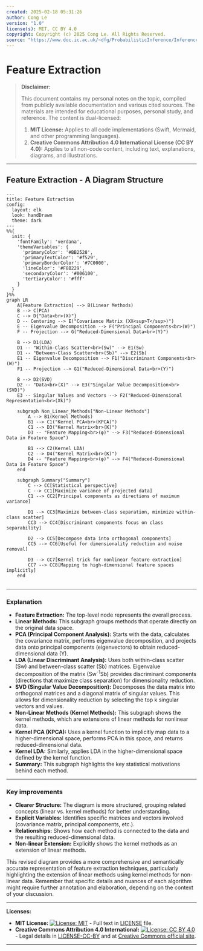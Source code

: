 ```yaml
---
created: 2025-02-18 05:31:26
author: Cong Le
version: "1.0"
license(s): MIT, CC BY 4.0
copyright: Copyright (c) 2025 Cong Le. All Rights Reserved.
source: "https://www.doc.ic.ac.uk/~dfg/ProbabilisticInference/InferenceAndMachineLearningNotes.pdf"
---
```




# Feature Extraction
> **Disclaimer:**
>
> This document contains my personal notes on the topic,
> compiled from publicly available documentation and various cited sources.
> The materials are intended for educational purposes, personal study, and reference.
> The content is dual-licensed:
> 1. **MIT License:** Applies to all code implementations (Swift, Mermaid, and other programming languages).
> 2. **Creative Commons Attribution 4.0 International License (CC BY 4.0):** Applies to all non-code content, including text, explanations, diagrams, and illustrations.
---


## Feature Extraction - A Diagram Structure


```mermaid
---
title: Feature Extraction
config:
  layout: elk
  look: handDrawn
  theme: dark
---
%%{
  init: {
    'fontFamily': 'verdana',
    'themeVariables': {
      'primaryColor': '#BB2528',
      'primaryTextColor': '#f529',
      'primaryBorderColor': '#7C0000',
      'lineColor': '#F8B229',
      'secondaryColor': '#006100',
      'tertiaryColor': '#fff'
    }
  }
}%%
graph LR
    A[Feature Extraction] --> B(Linear Methods)
    B --> C(PCA)
    C --> D{"Data<br>(X)"}
    D -- Centering --> E("Covariance Matrix (XX<sup>T</sup>)")
    E -- Eigenvalue Decomposition --> F("Principal Components<br>(W)")
    F -- Projection --> G("Reduced-Dimensional Data<br>(Y)")
    
    B --> D1(LDA)
    D1 -- "Within-Class Scatter<br>(Sw)" --> E1(Sw)
    D1 -- "Between-Class Scatter<br>(Sb)" --> E2(Sb)
    E1 -- Eigenvalue Decomposition --> F1("Discriminant Components<br>(W)")
    F1 -- Projection --> G1("Reduced-Dimensional Data<br>(Y)")

    B --> D2(SVD)
    D2 -- "Data<br>(X)" --> E3("Singular Value Decomposition<br>(SVD)")
    E3 -- Singular Values and Vectors --> F2("Reduced-Dimensional Representation<br>(Xk)")

    subgraph Non_Linear_Methods["Non-Linear Methods"]
        A --> B1(Kernel Methods)
        B1 --> C1("Kernel PCA<br>(KPCA)")
        C1 --> D3("Kernel Matrix<br>(K)")
        D3 -- "Feature Mapping<br>(φ)" --> F3("Reduced-Dimensional Data in Feature Space")
    
        B1 --> C2(Kernel LDA)
        C2 --> D4("Kernel Matrix<br>(K)")
        D4 -- "Feature Mapping<br>(φ)" --> F4("Reduced-Dimensional Data in Feature Space")
    end

    subgraph Summary["Summary"]
        C --> CC[Statistical perspective]
        C --> CC1[Maximize variance of projected data]
        C1 --> CC2[Principal components as directions of maximum variance]

        D1 --> CC3[Maximize between-class separation, minimize within-class scatter]
        CC3 --> CC4[Discriminant components focus on class separability]

        D2 --> CC5[Decompose data into orthogonal components]
        CC5 --> CC6[Useful for dimensionality reduction and noise removal]

        D3 --> CC7[Kernel trick for nonlinear feature extraction]
        CC7 --> CC8[Mapping to high-dimensional feature spaces implicitly]
    end
    
```

----


### Explanation

*   **Feature Extraction:** The top-level node represents the overall process.
*   **Linear Methods:** This subgraph groups methods that operate directly on the original data space.
*   **PCA (Principal Component Analysis):** Starts with the data, calculates the covariance matrix, performs eigenvalue decomposition, and projects data onto principal components (eigenvectors) to obtain reduced-dimensional data (Y).
*   **LDA (Linear Discriminant Analysis):** Uses both within-class scatter (Sw) and between-class scatter (Sb) matrices.  Eigenvalue decomposition of the matrix (Sw<sup>-1</sup>Sb) provides discriminant components (directions that maximize class separation) for dimensionality reduction.
*   **SVD (Singular Value Decomposition):** Decomposes the data matrix into orthogonal matrices and a diagonal matrix of singular values.  This allows for dimensionality reduction by selecting the top k singular vectors and values.
*   **Non-Linear Methods (Kernel Methods):** This subgraph shows the kernel methods, which are extensions of linear methods for nonlinear data.
*   **Kernel PCA (KPCA):**  Uses a kernel function to implicitly map data to a higher-dimensional space, performs PCA in this space, and returns reduced-dimensional data.
*   **Kernel LDA:** Similarly, applies LDA in the higher-dimensional space defined by the kernel function.
*   **Summary:** This subgraph highlights the key statistical motivations behind each method.

---

### Key improvements

*   **Clearer Structure:** The diagram is more structured, grouping related concepts (linear vs. kernel methods) for better understanding.
*   **Explicit Variables:** Identifies specific matrices and vectors involved (covariance matrix, principal components, etc.).
*   **Relationships:** Shows how each method is connected to the data and the resulting reduced-dimensional data.
*   **Non-linear Extension:**  Explicitly shows the kernel methods as an extension of linear methods.


This revised diagram provides a more comprehensive and semantically accurate representation of feature extraction techniques, particularly highlighting the extension of linear methods using kernel methods for non-linear data. Remember that specific details and nuances of each algorithm might require further annotation and elaboration, depending on the context of your discussion.



---
**Licenses:**

- **MIT License:**  [![License: MIT](https://img.shields.io/badge/License-MIT-yellow.svg)](LICENSE) - Full text in [LICENSE](LICENSE) file.
- **Creative Commons Attribution 4.0 International:** [![License: CC BY 4.0](https://licensebuttons.net/l/by/4.0/88x31.png)](LICENSE-CC-BY) - Legal details in [LICENSE-CC-BY](LICENSE-CC-BY) and at [Creative Commons official site](http://creativecommons.org/licenses/by/4.0/).

---